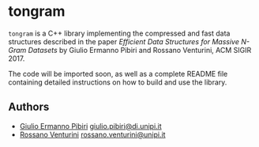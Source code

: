 tongram
=======

`tongram` is a C++ library implementing the compressed and fast data structures described in the paper *Efficient Data Structures for Massive N-Gram Datasets* by Giulio Ermanno Pibiri and Rossano Venturini, ACM SIGIR 2017.

<!-- The project uses CMake. To build it on Unix systems it should be sufficient to
do the following:

	$ mkdir build; cd build
	$ cmake ..
    $ make -j[number of processes] -->
	
The code will be imported soon, as well as a complete README file containing detailed instructions on how to build and use the library.



Authors
-------

* [Giulio Ermanno Pibiri](http://pages.di.unipi.it/pibiri/) <giulio.pibiri@di.unipi.it>
* [Rossano Venturini](http://pages.di.unipi.it/rossano/) <rossano.venturini@unipi.it>
